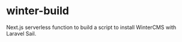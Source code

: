 # winter-build
Next.js serverless function to build a script to install WinterCMS with Laravel Sail.
